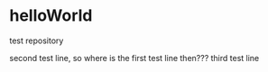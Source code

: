# helloWorld
test repository

second test line, so where is the first test line then???
third test line
